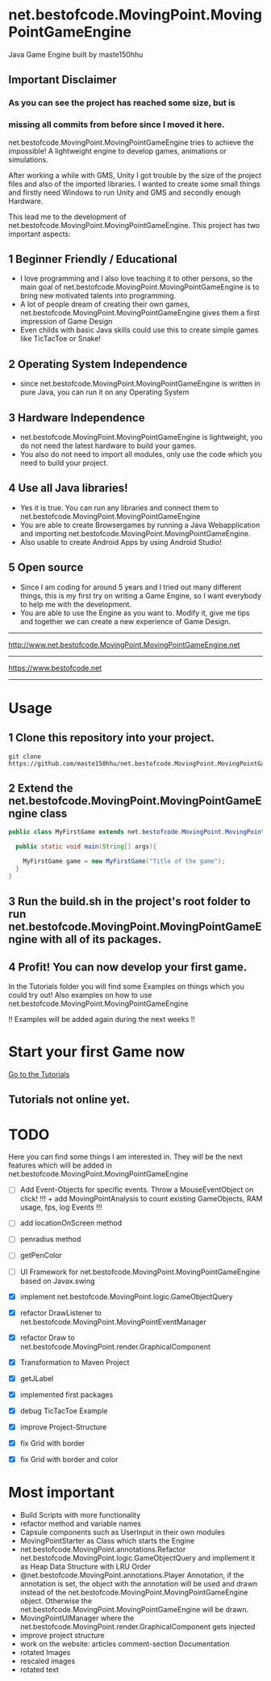 # net.bestofcode.MovingPoint.MovingPointGameEngine
Java Game Engine built by maste150hhu

## Important Disclaimer
### As you can see the project has reached some size, but is
### missing all commits from before since I moved it here.


net.bestofcode.MovingPoint.MovingPointGameEngine tries to achieve the impossible! A lightweight engine to develop
games, animations or simulations.

After working a while with GMS, Unity I got trouble by the size of
the project files and also of the imported libraries. I wanted to
create some small things and firstly need Windows to run Unity and
GMS and secondly enough Hardware.

This lead me to the development of net.bestofcode.MovingPoint.MovingPointGameEngine. This project has
two important aspects:

## 1 Beginner Friendly / Educational
+ I love programming and I also love teaching it to other
  persons, so the main goal of net.bestofcode.MovingPoint.MovingPointGameEngine is to bring new
  motivated talents into programming.
+ A lot of people dream of creating their own games, net.bestofcode.MovingPoint.MovingPointGameEngine
  gives them a first impression of Game Design
+ Even childs with basic Java skills could use this to create simple games like TicTacToe or Snake!

## 2 Operating System Independence
+ since net.bestofcode.MovingPoint.MovingPointGameEngine is written in pure Java, you can run it
  on any Operating System

## 3 Hardware Independence
+ net.bestofcode.MovingPoint.MovingPointGameEngine is lightweight, you do not need the latest
  hardware to build your games.
+ You also do not need to import all modules, only use the
  code which you need to build your project.

## 4 Use all Java libraries!
+ Yes it is true. You can run any libraries and connect them
  to net.bestofcode.MovingPoint.MovingPointGameEngine
+ You are able to create Browsergames by running a Java Webapplication
  and importing net.bestofcode.MovingPoint.MovingPointGameEngine.
+ Also usable to create Android Apps by using Android Studio!

## 5 Open source
+ Since I am coding for around 5 years and I tried out many different things,
  this is my first try on writing a Game Engine, so I want everybody to
  help me with the development.
+ You are able to use the Engine as you want to. Modify it, give me tips
  and together we can create a new experience of Game Design.


__________________________
http://www.net.bestofcode.MovingPoint.MovingPointGameEngine.net
__________________________
https://www.bestofcode.net
__________________________

# Usage

## 1 Clone this repository into your project.

```
git clone https://github.com/maste150hhu/net.bestofcode.MovingPoint.MovingPointGameEngine
```

## 2 Extend the net.bestofcode.MovingPoint.MovingPointGameEngine class

```java
public class MyFirstGame extends net.bestofcode.MovingPoint.MovingPointGameEngine {

  public static void main(String[] args){

    MyFirstGame game = new MyFirstGame("Title of the game");
  }
}

```

## 3 Run the build.sh in the project's root folder to run net.bestofcode.MovingPoint.MovingPointGameEngine with all of its packages.

## 4 Profit! You can now develop your first game.

In the Tutorials folder you will find some Examples on things
which you could try out! Also examples on how to use net.bestofcode.MovingPoint.MovingPointGameEngine

!! Examples will be added again during the next weeks !!


# Start your first Game now
[Go to the Tutorials](http://movingpoint.net/tutorials.html)
## Tutorials not online yet.


# TODO
Here you can find some things I am interested in. They will be the next
features which will be added in net.bestofcode.MovingPoint.MovingPointGameEngine

* [ ] Add Event-Objects for specific events. Throw a MouseEventObject on click!
!!! + add MovingPointAnalysis to count existing GameObjects, RAM usage, fps, log Events !!!
* [ ] add locationOnScreen method
* [ ] penradius method
* [ ] getPenColor
* [ ] UI Framework for net.bestofcode.MovingPoint.MovingPointGameEngine based on Javax.swing
* [x] implement net.bestofcode.MovingPoint.logic.GameObjectQuery
* [x] refactor DrawListener to net.bestofcode.MovingPoint.MovingPointEventManager
* [x] refactor Draw to net.bestofcode.MovingPoint.render.GraphicalComponent
* [x] Transformation to Maven Project
* [x] getJLabel
* [x] implemented first packages
* [x] debug TicTacToe Example
* [x] improve Project-Structure
* [x] fix Grid with border
* [x] fix Grid with border and color


# Most important
+ Build Scripts with more functionality
+ refactor method and variable names
+ Capsule components such as UserInput in their own modules
+ MovingPointStarter as Class which starts the Engine
+ net.bestofcode.MovingPoint.annotations.Refactor net.bestofcode.MovingPoint.logic.GameObjectQuery and impllement it as Heap Data Structure with LRU Order
+ @net.bestofcode.MovingPoint.annotations.Player Annotation, if the annotation is set, the object with the annotation
  will be used and drawn instead of the net.bestofcode.MovingPoint.MovingPointGameEngine object. Otherwise the
  net.bestofcode.MovingPoint.MovingPointGameEngine will be drawn.
+ MovingPointUIManager where the net.bestofcode.MovingPoint.render.GraphicalComponent gets injected
+ improve project structure
+ work on the website:
  articles
  comment-section
  Documentation
+ rotated Images
+ rescaled images
+ rotated text
